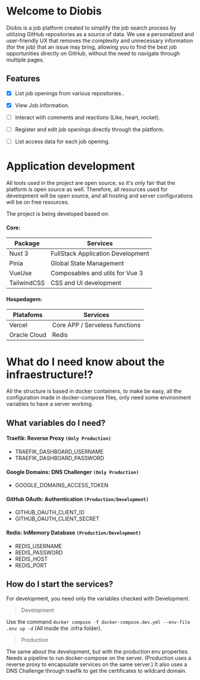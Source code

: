 
# Welcome to Diobis

Diobis is a job platform created to simplify the job search process by utilizing GitHub repositories as a source of data. We use a personalized and user-friendly UX that removes the complexity and unnecessary information (for the job) that an issue may bring, allowing you to find the best job opportunities directly on GitHub, without the need to navigate through multiple pages.

## Features
 - [x] List job openings from various repositories..
 - [x] View Job information.
 - [ ] Interact with comments and reactions (Like, heart, rocket).
 - [ ] Register and edit job openings directly through the platform.
 - [ ] List access data for each job opening.


#  Application development
All tools used in the project are open source, so it's only fair that the platform is open source as well. Therefore, all resources used for development will be open source, and all hosting and server configurations will be on free resources.

The project is being developed based on:

#### Core:
| Package      | Services                            |
| ----------- | ----------------------------------- |
| Nuxt 3      | FullStack Application Development        |
| Pinia       | Global State Management      |
| VueUse      | Composables and utils for Vue 3  |
| TailwindCSS | CSS and UI development |

 
#### Hospedagem:
| Platafoms   | Services                       |
| ------------ | ------------------------------ |
| Vercel       | Core APP / Serveless functions |
| Oracle Cloud | Redis                          |

 


# What do I need know about the infraestructure!?

All the structure is based in docker containers, to make be easy, all the configuration made in docker-compose files, only need some environment variables to have a server working.


## What variables do I need?

#### Traefik: Reverse Proxy `(Only Production)`
- TRAEFIK_DASHBOARD_USERNAME
- TRAEFIK_DASHBOARD_PASSWORD


#### Google Domains: DNS Challenger `(Only Production)`
- GOOGLE_DOMAINS_ACCESS_TOKEN

#### GitHub OAuth: Authentication `(Production/Development)`
- GITHUB_OAUTH_CLIENT_ID
- GITHUB_OAUTH_CLIENT_SECRET

####  Redis: InMemory Database `(Production/Development)`
- REDIS_USERNAME
- REDIS_PASSWORD
- REDIS_HOST
- REDIS_PORT

## How do I start the services?
For development, you need only the variables checked with Development.

> Development

  Use the command `docker compose -f docker-compose.dev.yml --env-file .env up -d` (All inside the .infra folder).

> Production

The same about the development, but with the production env properties. Needs a pipeline to run docker-compose on the server. (Production uses a reverse proxy to encapsulate services on the same server.) It also uses a DNS Challenge through traefik to get the certificates to wildcard domain.
